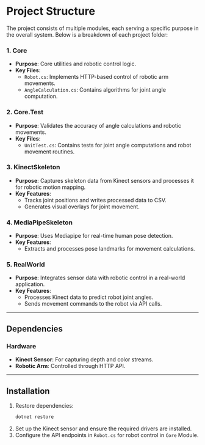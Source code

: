 # Project Structure

The project consists of multiple modules, each serving a specific purpose in the overall system. Below is a breakdown of each project folder:

### 1. **Core**
   - **Purpose**: Core utilities and robotic control logic.
   - **Key Files**:
     - `Robot.cs`: Implements HTTP-based control of robotic arm movements.
     - `AngleCalculation.cs`: Contains algorithms for joint angle computation.

### 2. **Core.Test**
   - **Purpose**: Validates the accuracy of angle calculations and robotic movements.
   - **Key Files**:
     - `UnitTest.cs`: Contains tests for joint angle computations and robot movement routines.

### 3. **KinectSkeleton**
   - **Purpose**: Captures skeleton data from Kinect sensors and processes it for robotic motion mapping.
   - **Key Features**:
     - Tracks joint positions and writes processed data to CSV.
     - Generates visual overlays for joint movement.

### 4. **MediaPipeSkeleton**
   - **Purpose**: Uses Mediapipe for real-time human pose detection.
   - **Key Features**:
     - Extracts and processes pose landmarks for movement calculations.

### 5. **RealWorld**
   - **Purpose**: Integrates sensor data with robotic control in a real-world application.
   - **Key Features**:
     - Processes Kinect data to predict robot joint angles.
     - Sends movement commands to the robot via API calls.

---

## Dependencies

### Hardware
- **Kinect Sensor**: For capturing depth and color streams.
- **Robotic Arm**: Controlled through HTTP API.

---

## Installation

1. Restore dependencies:
   ```bash
   dotnet restore
   ```
2. Set up the Kinect sensor and ensure the required drivers are installed.
3. Configure the API endpoints in `Robot.cs` for robot control in `Core` Module.
